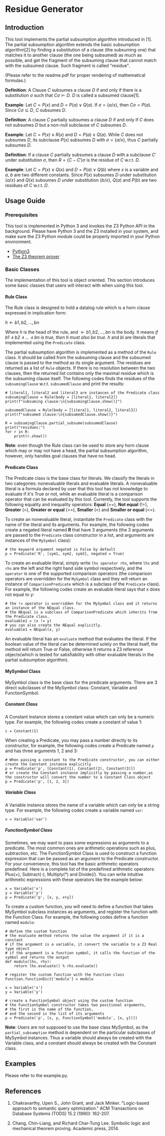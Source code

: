 # Residue Generator

## Introduction

This tool implements the partial subsumption algorithm introduced in [1]. The partial subsumption algorithm extends the basic subsumption algorithm[2] by finding a substitution of a clause (the subsuming one) that matches it to another clause (the one being subsumed) as much as possible, and get the fragment of the subsuming clause that cannot match with the subsumed clause. Such fragment is called "residue".

(Please refer to the readme.pdf for proper rendering of mathematical formulas.)

**Definition**: A Clause $C$ subsumes a clause $D$ if and only if there is a substitution $\sigma$ such that $C\sigma \models D$. $D$ is called a subsumed clause[1].

**Example**: Let $C = P(x)$ and $D = P(a) \vee Q(a)$. If $\sigma = \{a/x\}$, then $C\sigma = P(a)$. Since $C\sigma \subseteq D$, $C$ subsumes $D$.

**Definition**: A clause $C$ partially subsumes a clause $D$ if and only if $C$ does not subsumes $D$ but a non-null subclause of $C$ subsumes $D$.

**Example**: Let $C = P(x) \vee R(x)$ and $D = P(a) \vee Q(a)$. While $C$ does not subsumes $D$, its subclause $P(x)$ subsumes $D$ with $\sigma = \{a/x\}$, thus $C$ partially subsumes $D$.

**Definition**: If a clause $C$ partially subsumes a clause $D$ with a subclause $C'$ under substitution $\sigma$, then $R = (C-C')\sigma$ is the residue of $C$ w.r.t. $D$.

**Example**: Let $C = P(x) \vee Q(x)$ and $D=P(a) \vee Q(b)$ where $x$ is a variable and $a$, $b$ are two different constants. Since $P(x)$ subsumes $D$ under substitution $\{a/x\}$ and $Q(x)$ subsumes $D$ under substitution $\{b/x\}$, $Q(a)$ and $P(b)$ are two residues of $C$ w.r.t. $D$.

## Usage Guide

### Prerequisites

This tool is implemented in Python 3 and invokes the Z3 Python API in the background. Please have Python 3 and the Z3 installed in your system, and make sure the Z3 Python module could be properly imported in your Python environment.

* [Python3](https://www.python.org/)
* [The Z3 theorem prover](https://github.com/Z3Prover/z3)

### Basic Classes

The implementation of this tool is object oriented. This section introduces some basic classes that users will interact with when using this tool.

#### Rule Class

The Rule class is designed to hold a datalog rule which is a horn clause expressed in implication form:

$h \leftarrow b1, b2, ..., bn$

Where $h$ is the head of the rule, and $\leftarrow b1, b2, ..., bn$ is the body. It means _if $b1 \wedge b2 \wedge ... \wedge bn$ is true, then $h$ must also be true._ $h$ and $bi$ are literals that implemented using the `Predicate` class.

The partial subsumption algorithm is implemented as a method of the `Rule` class. It should be called from the subsuming clause and the subsumed clause is passed to the method as its single argument. The residues are returned as a list of `Rule` objects. If there is no resolution between the two clauses, then the returned list contains only the maximal residue which is the subsuming clause itself. The following codes finds the residues of the `subsumingClause` w.r.t. `subsumedClause` and print the results:

```
# literal1, literal2 and literal3 are instances of the Predicate class
subsumingClause = Rule(body = [literal1, literal2])
print(f"subsuming clause:\n{subsumingClause.show()}")

subsumedClause = Rule(body = [literal1, literal2, literal3])
print(f"subsumed clause:\n{subsumedClause.show()}")

R = subsumingClause.partial_subsume(subsumedClause)
print("residues:")
for r in R:
    print(r.show())
```

**Note**: even though the Rule class can be used to store any horn clause which may or may not have a head, the partial subsumption algorithm, however, only handles goal clauses that have no head.

#### Predicate Class

The Predicate class is the base class for literals. We classify the literals in two categories: nonevaluable literals and evaluable literals. A nonevaluable literal is a formula declared by user that this tool has not knowledge to evaluate if it's True or not, while an evaluable literal is a comparison operator that can be evaluated by this tool. Currently, the tool supports the following equality and inequality operators: **Equal** (==), **Not equal** (!=), **Greater** (>), **Greater or equal** (>=), **Smaller** (<) and **Smaller or equal** (<=).

To create an nonevaluable literal, instantiate the `Predicate` class with the name of the literal and its arguments. For example, the following codes create a negated literal named **R** that have 3 arguments (the 3 arguments are passed to the `Predicate` class constructor in a list, and arguments are instances of the `MySymbol` class):

```
# the keyword argument negated is False by default
p = Predicate('R', [sym1, sym2, sym3], negated = True)
```

To create an evaluable literal, simply write `lhs operator rhs`, where `lhs` and `rhs` are the left and the right hand side symbol respectively, and the `operator` is one of the supported comparison operators (the comparison operators are overridden for the `MySymbol` class and they will return an instance of `ComparisonPredicate` which is a subclass of the `Predicate` class). For example, the following codes create an evaluable literal says that x does not equal to y:

```
# the != operator is overridden for the MySymbol class and it returns an instance of the NEqual class.
# the NEqual is a subclass of ComparisonPredicate which inherits from the Predicate class.
evaluable1 = (x != y)
# you can also create the NEqual explicitly.
evaluable1 = NEqual(x, y)
```

An evaluable literal has an `evaluate` method that evaluates the literal. If the boolean value of the literal can be determined solely on the literal itself, the method will return True or False, otherwise it returns a Z3 reference objects(which is tested for satisfiability with other evaluable literals in the partial subsumption algorithm).

#### MySymbol Class

MySymbol class is the base class for the predicate arguments. There are 3 direct subclasses of the MySymbol class: Constant, Variable and FunctionSymbol.

##### Constant Class

A Constant instance stores a constant value which can only be a numeric type. For example, the following codes create a constant of value 1:

```
c = Constant(1)
```

When creating a Predicate, you may pass a number directly to its constructor, for example, the following codes create a Predicate named `p` and has three arguments 1, 2 and 3:

```
# When passing a constant to the Predicate constructor, you can either create the Constant instance explicitly
p = Predicate('p', [Constant(1), Constant(2), Constant(3)])
# or create the Constant instance implicitly by passing a number,as the constructor will convert the number to a Constant Class object
p = Predicate('p', [1, 2, 3])
```

##### Variable Class

A Variable instance stores the name of a variable which can only be a string type. For example, the following codes create a variable named `var`:

```
v = Variable('var')
```

##### FunctionSymbol Class

Sometimes, we may want to pass some expressions as arguments to a predicate. The most common ones are arithmetic operations such as plus, subtraction, etc. The FunctionSymbol Class is used to construct a function expression that can be passed as an argument to the Predicate constructor. For your convenience, this tool has the basic arithmetic operators predefined. Here is a complete list of the predefined arithmetic operators: Plus(+), Subtract(-), Multiply(*) and Divide(/). You can write intuitive arithmetic expressions with these operators like the example below:

```
x = Variable('x')
y = Variable('y')
p = Predicate('p', [x, y, x+y])
```

To create a custom function, you will need to define a function that takes MySymbol subclass instances as arguments, and register the function with the Function Class. For example, the following codes define a function named `modulo`:

```
# define the custom function
# the evaluate method returns the value the argument if it is a constant
# if the argument is a variable, it convert the variable to a Z3 Real type object
# if the argument is a function symbol, it calls the function of the symbol and returns the output 
def modulo(lhs, rhs):
    return lhs.evaluate() % rhs.evaluate()

# register the custom function with the Function class
Function.functionDict['modulo'] = modulo

x = Variable('x')
y = Variable('y')

# create a FunctionSymbol object using the custom function
# the FunctionSymbol constructor takes two positional arguments,
# the first is the name of the function, 
# and the second is the list of its arguments
p = Predicate('p', [x, y, FunctionSymbol('modulo', [x, y])])
```

**Note**: Users are not supposed to use the base class MySymbol, as the `partial_subsumption` method is dependent on the particular subclasses of MySymbol instances. Thus a variable should always be created with the Variable class, and a constant should always be created with the Constant class.

## Examples

Please refer to the example.py.

## References

1. Chakravarthy, Upen S., John Grant, and Jack Minker. "Logic-based approach to semantic query optimization." ACM Transactions on Database Systems (TODS) 15.2 (1990): 162-207.

2. Chang, Chin-Liang, and Richard Char-Tung Lee. Symbolic logic and mechanical theorem proving. Academic press, 2014.